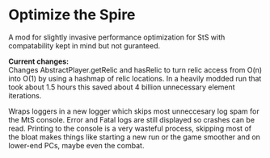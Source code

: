 # Optimize the Spire
A mod for slightly invasive performance optimization for StS with compatability kept in mind but not guranteed.

**Current changes:**  
Changes AbstractPlayer.getRelic and hasRelic to turn relic access from O(n) into O(1) by using a hashmap of relic locations.
In a heavily modded run that took about 1.5 hours this saved about 4 billion unnecessary element iterations.

Wraps loggers in a new logger which skips most unneccesary log spam for the MtS console. Error and Fatal logs are still displayed so crashes can be read.
Printing to the console is a very wasteful process, skipping most of the bloat makes things like starting a new run or the game smoother and on lower-end PCs, maybe even the combat.
